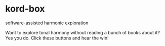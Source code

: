 # kord-box
software-assisted harmonic exploration

Want to explore tonal harmony without reading a bunch of books about it?  Yes you do.  Click these buttons and hear the win!
